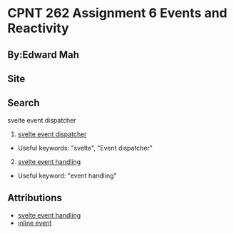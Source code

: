 # CPNT 262 Assignment 6 Events and Reactivity 

## By:Edward Mah

## Site

## Search

svelte event dispatcher

1. [svelte event dispatcher](https://svelte.dev/repl/053c93e397ab4ccd8921d2beca238ffe?version=3.29.4)
  - Useful keywords: "svelte", "Event dispatcher"

2. [svelte event handling](https://ashutosh.dev/comprehensive-guide-of-events-handling-in-svelte/)
  - Useful keyword: "event handling"

## Attributions 
- [svelte event handling](https://ashutosh.dev/comprehensive-guide-of-events-handling-in-svelte/)
- [inline event](https://ashutosh.dev/comprehensive-guide-of-events-handling-in-svelte/)
